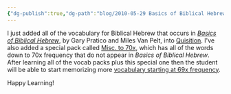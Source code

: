 ```yaml
---
{"dg-publish":true,"dg-path":"blog/2010-05-29 Basics of Biblical Hebrew Vocabulary.md","permalink":"/blog/2010-05-29-basics-of-biblical-hebrew-vocabulary/","tags":["vocab","hebrew","old-testament"],"noteIcon":"","created":"2010-05-29"}
---
```



I just added all of the vocabulary for Biblical Hebrew that occurs in [_Basics of Biblical Hebrew_](https://www.amazon.com/Basics-Biblical-Hebrew-Grammar-Second/dp/0310520673/), by Gary Pratico and Miles Van Pelt, into [Quisition](https://quisition.com/library/?search=Basics+of+Biblical+Hebrew&sort=). I've also added a special pack called [Misc. to 70x](https://quisition.com/library/pack/1204/basics-of-biblical-hebrew-misc-to-70x/), which has all of the words down to 70x frequency that do not appear in _Basics of Biblical Hebrew_. After learning all of the vocab packs plus this special one then the student will be able to start memorizing more [vocabulary starting at 69x frequency](https://quisition.com/topics/topic/hebrew/).

Happy Learning!
